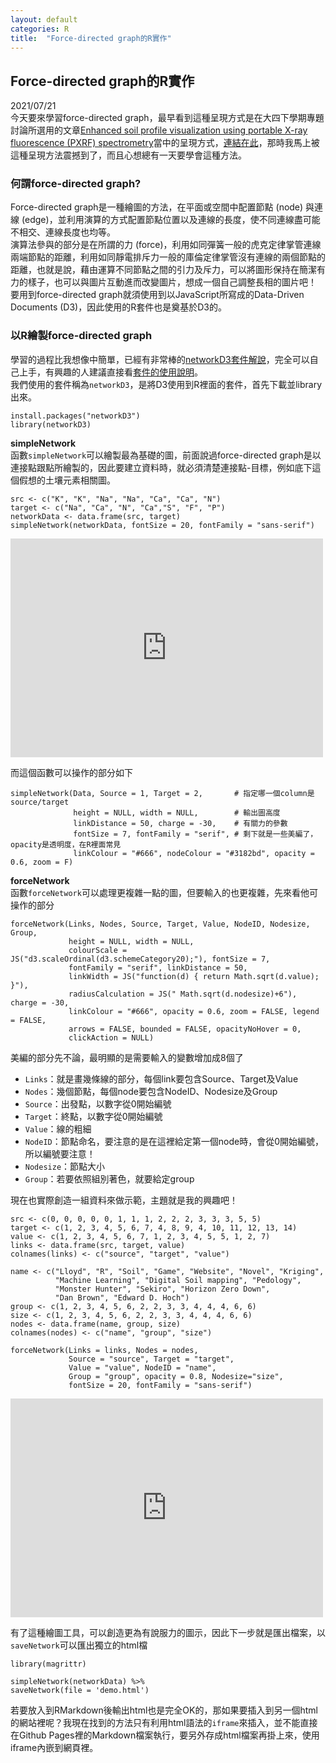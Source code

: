```yaml
---
layout: default
categories: R
title:  "Force-directed graph的R實作"
---
```

## Force-directed graph的R實作  
2021/07/21  
今天要來學習force-directed graph，最早看到這種呈現方式是在大四下學期專題討論所選用的文章<a href="https://doi.org/10.1016/j.geoderma.2019.113997" target="_blank">Enhanced soil profile visualization using portable X-ray fluorescence (PXRF) spectrometry</a>當中的呈現方式，<a href="https://idatavisualizationlab.github.io/Soil/demos.html" target="_blank">連結在此</a>，那時我馬上被這種呈現方法震撼到了，而且心想總有一天要學會這種方法。  
  
### 何謂force-directed graph?  
Force-directed graph是一種繪圖的方法，在平面或空間中配置節點 (node) 與連線 (edge)，並利用演算的方式配置節點位置以及連線的長度，使不同連線盡可能不相交、連線長度也均等。  
演算法參與的部分是在所謂的力 (force)，利用如同彈簧一般的虎克定律掌管連線兩端節點的距離，利用如同靜電排斥力一般的庫倫定律掌管沒有連線的兩個節點的距離，也就是說，藉由運算不同節點之間的引力及斥力，可以將圖形保持在簡潔有力的樣子，也可以與圖片互動進而改變圖片，想成一個自己調整長相的圖片吧！  
要用到force-directed graph就須使用到以JavaScript所寫成的Data-Driven Documents (D3)，因此使用的R套件也是奠基於D3的。  
  
### 以R繪製force-directed graph  
學習的過程比我想像中簡單，已經有非常棒的<a href="https://christophergandrud.github.io/networkD3/" target="_blank">networkD3套件解說</a>，完全可以自己上手，有興趣的人建議直接看<a href="https://cran.r-project.org/web/packages/networkD3/networkD3.pdf" target="_blank">套件的使用說明</a>。    
我們使用的套件稱為`networkD3`，是將D3使用到R裡面的套件，首先下載並library出來。   
```
install.packages("networkD3")  
library(networkD3)  
```  
**simpleNetwork**  
函數`simpleNetwork`可以繪製最為基礎的圖，前面說過force-directed graph是以連接點跟點所繪製的，因此要建立資料時，就必須清楚連接點-目標，例如底下這個假想的土壤元素相關圖。  
```
src <- c("K", "K", "Na", "Na", "Ca", "Ca", "N")
target <- c("Na", "Ca", "N", "Ca","S", "F", "P")
networkData <- data.frame(src, target)
simpleNetwork(networkData, fontSize = 20, fontFamily = "sans-serif")  
```  
<iframe src="https://lloydychuang.github.io/assets/graph-demo1.html" width="500" height="350" frameborder="0"  scrolling="no"></iframe>  
  
而這個函數可以操作的部分如下  
```
simpleNetwork(Data, Source = 1, Target = 2,       # 指定哪一個column是source/target
              height = NULL, width = NULL,        # 輸出圖高度
              linkDistance = 50, charge = -30,    # 有關力的參數
              fontSize = 7, fontFamily = "serif", # 剩下就是一些美編了，opacity是透明度，在R裡面常見
              linkColour = "#666", nodeColour = "#3182bd", opacity = 0.6, zoom = F)
```
  
**forceNetwork**  
函數`forceNetwork`可以處理更複雜一點的圖，但要輸入的也更複雜，先來看他可操作的部分
```
forceNetwork(Links, Nodes, Source, Target, Value, NodeID, Nodesize, Group,
             height = NULL, width = NULL,
             colourScale = JS("d3.scaleOrdinal(d3.schemeCategory20);"), fontSize = 7,
             fontFamily = "serif", linkDistance = 50,
             linkWidth = JS("function(d) { return Math.sqrt(d.value); }"),
             radiusCalculation = JS(" Math.sqrt(d.nodesize)+6"), charge = -30,
             linkColour = "#666", opacity = 0.6, zoom = FALSE, legend = FALSE,
             arrows = FALSE, bounded = FALSE, opacityNoHover = 0,
             clickAction = NULL)
```
美編的部分先不論，最明顯的是需要輸入的變數增加成8個了  
- `Links`：就是畫幾條線的部分，每個link要包含Source、Target及Value
- `Nodes`：幾個節點，每個node要包含NodeID、Nodesize及Group
- `Source`：出發點，以數字從0開始編號
- `Target`：終點，以數字從0開始編號
- `Value`：線的粗細
- `NodeID`：節點命名，要注意的是在這裡給定第一個node時，會從0開始編號，所以編號要注意！
- `Nodesize`：節點大小
- `Group`：若要依照組別著色，就要給定group  
  
現在也實際創造一組資料來做示範，主題就是我的興趣吧！    
```
src <- c(0, 0, 0, 0, 0, 1, 1, 1, 2, 2, 2, 3, 3, 3, 5, 5)
target <- c(1, 2, 3, 4, 5, 6, 7, 4, 8, 9, 4, 10, 11, 12, 13, 14)
value <- c(1, 2, 3, 4, 5, 6, 7, 1, 2, 3, 4, 5, 5, 1, 2, 7)
links <- data.frame(src, target, value)
colnames(links) <- c("source", "target", "value")

name <- c("Lloyd", "R", "Soil", "Game", "Website", "Novel", "Kriging",
          "Machine Learning", "Digital Soil mapping", "Pedology", 
          "Monster Hunter", "Sekiro", "Horizon Zero Down", 
          "Dan Brown", "Edward D. Hoch")
group <- c(1, 2, 3, 4, 5, 6, 2, 2, 3, 3, 4, 4, 4, 6, 6)
size <- c(1, 2, 3, 4, 5, 6, 2, 2, 3, 3, 4, 4, 4, 6, 6)
nodes <- data.frame(name, group, size)
colnames(nodes) <- c("name", "group", "size")

forceNetwork(Links = links, Nodes = nodes,
             Source = "source", Target = "target",
             Value = "value", NodeID = "name",
             Group = "group", opacity = 0.8, Nodesize="size",
             fontSize = 20, fontFamily = "sans-serif")
```  
<iframe src="https://lloydychuang.github.io/assets/graph-demo2.html" width="500" height="350" frameborder="0"  scrolling="no"></iframe>  
  
有了這種繪圖工具，可以創造更為有說服力的圖示，因此下一步就是匯出檔案，以`saveNetwork`可以匯出獨立的html檔
```  
library(magrittr)
  
simpleNetwork(networkData) %>%
saveNetwork(file = 'demo.html')
```  
若要放入到RMarkdown後輸出html也是完全OK的，那如果要插入到另一個html的網站裡呢？我現在找到的方法只有利用html語法的`iframe`來插入，並不能直接在Github Pages裡的Markdown檔案執行，要另外存成html檔案再掛上來，使用iframe內嵌到網頁裡。  

